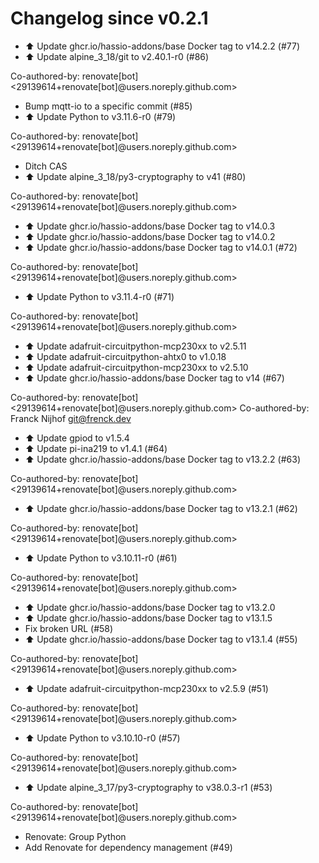 # Changelog since v0.2.1
- ⬆️ Update ghcr.io/hassio-addons/base Docker tag to v14.2.2 (#77) 
- ⬆️ Update alpine_3_18/git to v2.40.1-r0 (#86)

Co-authored-by: renovate[bot] <29139614+renovate[bot]@users.noreply.github.com> 
- Bump mqtt-io to a specific commit (#85) 
- ⬆️ Update Python to v3.11.6-r0 (#79)

Co-authored-by: renovate[bot] <29139614+renovate[bot]@users.noreply.github.com> 
- Ditch CAS 
- ⬆️ Update alpine_3_18/py3-cryptography to v41 (#80)

Co-authored-by: renovate[bot] <29139614+renovate[bot]@users.noreply.github.com> 
- ⬆️ Update ghcr.io/hassio-addons/base Docker tag to v14.0.3 
- ⬆️ Update ghcr.io/hassio-addons/base Docker tag to v14.0.2 
- ⬆️ Update ghcr.io/hassio-addons/base Docker tag to v14.0.1 (#72)

Co-authored-by: renovate[bot] <29139614+renovate[bot]@users.noreply.github.com> 
- ⬆️ Update Python to v3.11.4-r0 (#71)

Co-authored-by: renovate[bot] <29139614+renovate[bot]@users.noreply.github.com> 
- ⬆️ Update adafruit-circuitpython-mcp230xx to v2.5.11 
- ⬆️ Update adafruit-circuitpython-ahtx0 to v1.0.18 
- ⬆️ Update adafruit-circuitpython-mcp230xx to v2.5.10 
- ⬆️ Update ghcr.io/hassio-addons/base Docker tag to v14 (#67)

Co-authored-by: renovate[bot] <29139614+renovate[bot]@users.noreply.github.com>
Co-authored-by: Franck Nijhof <git@frenck.dev> 
- ⬆️ Update gpiod to v1.5.4 
- ⬆️ Update pi-ina219 to v1.4.1 (#64) 
- ⬆️ Update ghcr.io/hassio-addons/base Docker tag to v13.2.2 (#63)

Co-authored-by: renovate[bot] <29139614+renovate[bot]@users.noreply.github.com> 
- ⬆️ Update ghcr.io/hassio-addons/base Docker tag to v13.2.1 (#62)

Co-authored-by: renovate[bot] <29139614+renovate[bot]@users.noreply.github.com> 
- ⬆️ Update Python to v3.10.11-r0 (#61)

Co-authored-by: renovate[bot] <29139614+renovate[bot]@users.noreply.github.com> 
- ⬆️ Update ghcr.io/hassio-addons/base Docker tag to v13.2.0 
- ⬆️ Update ghcr.io/hassio-addons/base Docker tag to v13.1.5 
- Fix broken URL (#58) 
- ⬆️ Update ghcr.io/hassio-addons/base Docker tag to v13.1.4 (#55)

Co-authored-by: renovate[bot] <29139614+renovate[bot]@users.noreply.github.com> 
- ⬆️ Update adafruit-circuitpython-mcp230xx to v2.5.9 (#51)

Co-authored-by: renovate[bot] <29139614+renovate[bot]@users.noreply.github.com> 
- ⬆️ Update Python to v3.10.10-r0 (#57)

Co-authored-by: renovate[bot] <29139614+renovate[bot]@users.noreply.github.com> 
- ⬆️ Update alpine_3_17/py3-cryptography to v38.0.3-r1 (#53)

Co-authored-by: renovate[bot] <29139614+renovate[bot]@users.noreply.github.com> 
- Renovate: Group Python 
- Add Renovate for dependency management (#49) 
